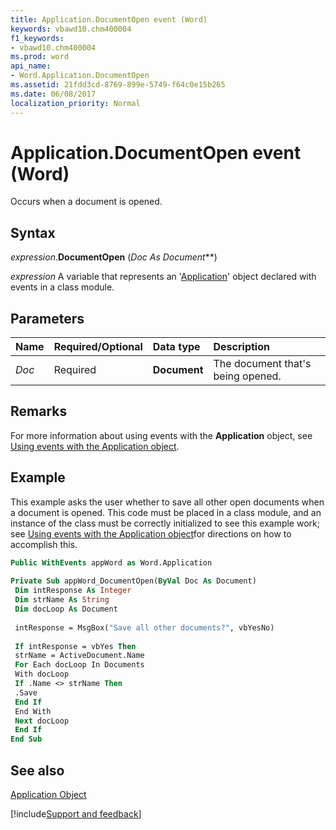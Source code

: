 ```yaml
---
title: Application.DocumentOpen event (Word)
keywords: vbawd10.chm400004
f1_keywords:
- vbawd10.chm400004
ms.prod: word
api_name:
- Word.Application.DocumentOpen
ms.assetid: 21fdd3cd-8769-899e-5749-f64c0e15b265
ms.date: 06/08/2017
localization_priority: Normal
---
```



# Application.DocumentOpen event (Word)

Occurs when a document is opened.


## Syntax

_expression_.**DocumentOpen** (_Doc As Document_**)

_expression_ A variable that represents an '[Application](Word.Application.md)' object declared with events in a class module.


## Parameters



|Name|Required/Optional|Data type|Description|
|:-----|:-----|:-----|:-----|
| _Doc_|Required| **Document**|The document that's being opened.|

## Remarks

 For more information about using events with the **Application** object, see [Using events with the Application object](../word/Concepts/Objects-Properties-Methods/using-events-with-the-application-object-word.md).


## Example

This example asks the user whether to save all other open documents when a document is opened. This code must be placed in a class module, and an instance of the class must be correctly initialized to see this example work; see [Using events with the Application object](../word/Concepts/Objects-Properties-Methods/using-events-with-the-application-object-word.md)for directions on how to accomplish this.


```vb
Public WithEvents appWord as Word.Application 
 
Private Sub appWord_DocumentOpen(ByVal Doc As Document) 
 Dim intResponse As Integer 
 Dim strName As String 
 Dim docLoop As Document 
 
 intResponse = MsgBox("Save all other documents?", vbYesNo) 
 
 If intResponse = vbYes Then 
 strName = ActiveDocument.Name 
 For Each docLoop In Documents 
 With docLoop 
 If .Name <> strName Then 
 .Save 
 End If 
 End With 
 Next docLoop 
 End If 
End Sub
```


## See also


[Application Object](Word.Application.md)

[!include[Support and feedback](~/includes/feedback-boilerplate.md)]